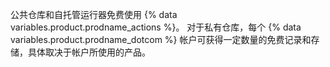 公共仓库和自托管运行器免费使用 {% data variables.product.prodname_actions %}。 对于私有仓库，每个 {% data variables.product.prodname_dotcom %} 帐户可获得一定数量的免费记录和存储，具体取决于帐户所使用的产品。
